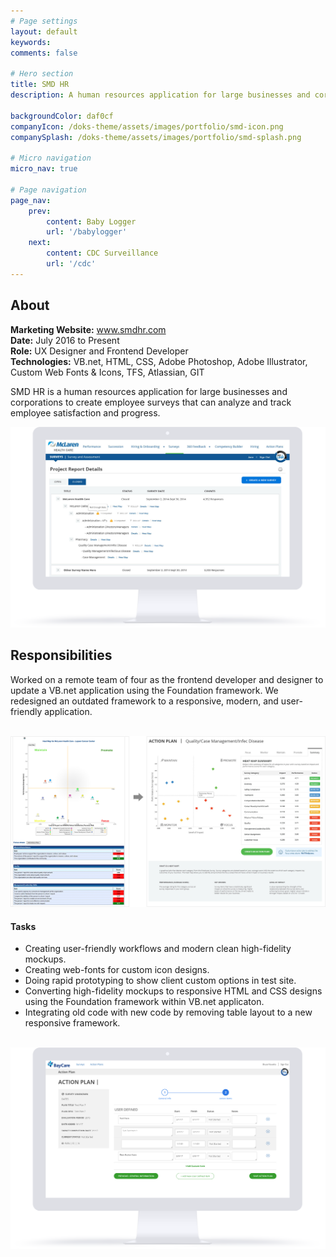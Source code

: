 ```yaml
---
# Page settings
layout: default
keywords:
comments: false

# Hero section
title: SMD HR
description: A human resources application for large businesses and corporations to create employee surveys that can analyze and track employee satisfaction and employee progress.

backgroundColor: daf0cf
companyIcon: /doks-theme/assets/images/portfolio/smd-icon.png
companySplash: /doks-theme/assets/images/portfolio/smd-splash.png

# Micro navigation
micro_nav: true

# Page navigation
page_nav:
    prev:
        content: Baby Logger
        url: '/babylogger'
    next:
        content: CDC Surveillance
        url: '/cdc'
---
```

<h2>About</h2>
<p>
<b>Marketing Website:</b>  <a href="http://www.smdhr.com/" target="_blank">www.smdhr.com</a><br />
<b>Date:</b> July 2016 to Present<br />
<b>Role:</b> UX Designer and Frontend Developer<br/>
<b>Technologies:</b> VB.net, HTML, CSS, Adobe Photoshop, Adobe Illustrator, Custom Web Fonts & Icons, TFS, Atlassian, GIT
</p>
<p>SMD HR is a human resources application for large businesses and corporations to create employee surveys that can analyze and track employee satisfaction and progress.</p>
<img src="/doks-theme/assets/images/portfolio/smd-2.png" />
<h2>Responsibilities</h2>
<p>Worked on a remote team of four as the frontend developer and designer to update a VB.net application using the Foundation framework. We redesigned an outdated framework to a responsive, modern, and user-friendly application.</p>
<br/>
<img src="/doks-theme/assets/images/portfolio/smd-4.png" />
<h4>Tasks</h4>
<ul>
<li>Creating user-friendly workflows and modern clean high-fidelity mockups.</li>
<li>Creating web-fonts for custom icon designs.</li>
<li>Doing rapid prototyping to show client custom options in test site.</li>
<li>Converting high-fidelity mockups to responsive HTML and CSS designs using the Foundation framework within VB.net applicaton.</li>
<li>Integrating old code with new code by removing table layout to a new responsive framework.</li>
</ul>
<br />
<img src="/doks-theme/assets/images/portfolio/smd-3.png" />